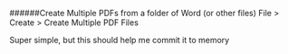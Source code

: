 
######Create Multiple PDFs from a folder of Word (or other files)
File > Create > Create Multiple PDF Files

Super simple, but this should help me commit it to memory










